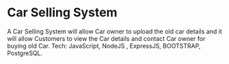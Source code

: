 # Car Selling System
A Car Selling System will allow Car owner to upload the old car details and it will
allow Customers to view the Car details and contact Car owner for buying old Car.
Tech: JavaScript, NodeJS , ExpressJS, BOOTSTRAP, PostgreSQL.
